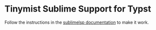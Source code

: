 <!-- This file is generated by scripts/link-docs.mjs from docs/tinymist/frontend/sublime-text.typ. Do not edit manually. -->
# Tinymist Sublime Support for Typst

Follow the instructions in the [sublimelsp documentation](https://github.com/sublimelsp/LSP/blob/main/docs/src/language_servers.md#tinymist) to make it work.
